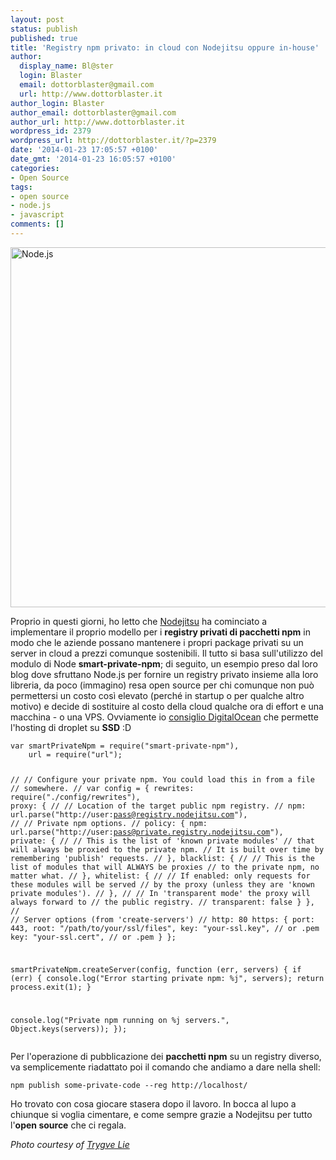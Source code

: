 ```yaml
---
layout: post
status: publish
published: true
title: 'Registry npm privato: in cloud con Nodejitsu oppure in-house'
author:
  display_name: Bl@ster
  login: Blaster
  email: dottorblaster@gmail.com
  url: http://www.dottorblaster.it
author_login: Blaster
author_email: dottorblaster@gmail.com
author_url: http://www.dottorblaster.it
wordpress_id: 2379
wordpress_url: http://dottorblaster.it/?p=2379
date: '2014-01-23 17:05:57 +0100'
date_gmt: '2014-01-23 16:05:57 +0100'
categories:
- Open Source
tags:
- open source
- node.js
- javascript
comments: []
---
```

<p><img class="alignnone" alt="Node.js" src="http://farm3.staticflickr.com/2049/5820449269_1f04240c48_b.jpg" width="1024" height="576" /></p>
<p>Proprio in questi giorni, ho letto che <a href="http://blog.nodejitsu.com/simple-hosted-private-npm-and-registry-nodejitsu-com/">Nodejitsu</a> ha cominciato a implementare il proprio modello per i <strong>registry privati di pacchetti npm</strong> in modo che le aziende possano mantenere i propri package privati su un server in cloud a prezzi comunque sostenibili. Il tutto si basa sull'utilizzo del modulo di Node <strong>smart-private-npm</strong>; di seguito, un esempio preso dal loro blog dove sfruttano Node.js per fornire un registry privato insieme alla loro libreria, da poco (immagino) resa open source per chi comunque non può permettersi un costo così elevato (perché in startup o per qualche altro motivo) e decide di sostituire al costo della cloud qualche ora di effort e una macchina - o una VPS. Ovviamente io <a href="http://dottorblaster.it/2013/11/dottorblaster-it-digitalocean/">consiglio DigitalOcean</a> che permette l'hosting di droplet su <strong>SSD</strong> :D</p>
<pre><code>var smartPrivateNpm = require("smart-private-npm"),
    url = require("url");

//
// Configure your private npm. You could load this in from a file
// somewhere.
//
var config = {
  rewrites: require("./config/rewrites"),
  proxy: {
    //
    // Location of the target public npm registry. 
    //
    npm: url.parse("http://user:pass@registry.nodejitsu.com"),
    //
    // Private npm options.
    //
    policy: {
      npm: url.parse("http://user:pass@private.registry.nodejitsu.com"),
      private: {
        //
        // This is the list of 'known private modules'
        // that will always be proxied to the private npm.
        // It is built over time by remembering 'publish' requests.
        //
      },
      blacklist: {
        //
        // This is the list of modules that will ALWAYS be proxies
        // to the private npm, no matter what.
        //
      },
      whitelist: {
        //
        // If enabled: only requests for these modules will be served
        // by the proxy (unless they are 'known private modules').
        //
      },
      //
      // In 'transparent mode' the proxy will always forward to
      // the public registry.
      //
      transparent: false
    }
  },
  //
  // Server options (from 'create-servers')
  //
  http: 80
  https: {
    port: 443,
    root: "/path/to/your/ssl/files",
    key: "your-ssl.key",  // or .pem
    key: "your-ssl.cert", // or .pem
  }
};

smartPrivateNpm.createServer(config, function (err, servers) {
  if (err) {
    console.log("Error starting private npm: %j", servers);
    return process.exit(1);
  }

  console.log("Private npm running on %j servers.", Object.keys(servers));
});</code></pre>
<p>Per l'operazione di pubblicazione dei <strong>pacchetti npm</strong> su un registry diverso, va semplicemente riadattato poi il comando che andiamo a dare nella shell:</p>
<pre><code>npm publish some-private-code --reg http://localhost/</code></pre>
<p>Ho trovato con cosa giocare stasera dopo il lavoro. In bocca al lupo a chiunque si voglia cimentare, e come sempre grazie a Nodejitsu per tutto l'<strong>open source</strong> che ci regala.</p>
<p><em>Photo courtesy of <a href="http://www.flickr.com/photos/trygve_lie/5820449269/">Trygve Lie</a></em></p>
